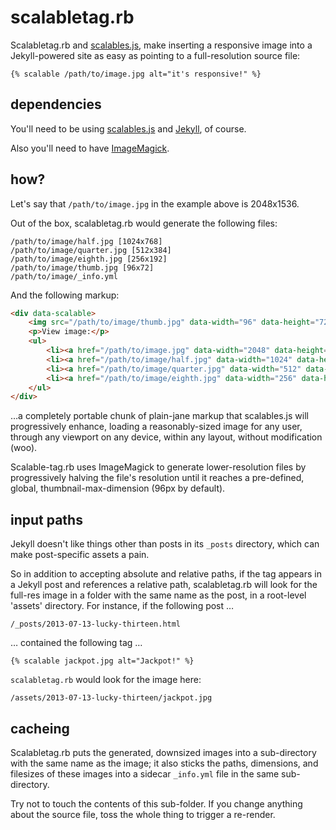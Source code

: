# scalabletag.rb

Scalabletag.rb and [scalables.js](https://github.com/eeeps/scalables), make inserting a responsive image into a Jekyll-powered site as easy as pointing to a full-resolution source file:

```
{% scalable /path/to/image.jpg alt="it's responsive!" %}
```

## dependencies

You'll need to be using [scalables.js](https://github.com/eeeps/scalables) and [Jekyll](http://jekyllrb.com/), of course.

Also you'll need to have [ImageMagick](http://www.imagemagick.org/).

## how?

Let's say that `/path/to/image.jpg` in the example above is 2048x1536.

Out of the box, scalabletag.rb would generate the following files:

```
/path/to/image/half.jpg [1024x768]
/path/to/image/quarter.jpg [512x384]
/path/to/image/eighth.jpg [256x192]
/path/to/image/thumb.jpg [96x72]
/path/to/image/_info.yml
```

And the following markup:

```html
<div data-scalable>
	<img src="/path/to/image/thumb.jpg" data-width="96" data-height="72" alt="it's responsive!">
	<p>View image:</p>
	<ul>
		<li><a href="/path/to/image.jpg" data-width="2048" data-height="1536">fullsize (1.4 MB)</li>
		<li><a href="/path/to/image/half.jpg" data-width="1024" data-height="768">half (491 kB)</li>
		<li><a href="/path/to/image/quarter.jpg" data-width="512" data-height="384">quarter (149 kB)</li>
		<li><a href="/path/to/image/eighth.jpg" data-width="256" data-height="192">eighth (48 kB)</li>
	</ul>
</div>
```

…a completely portable chunk of plain-jane markup that scalables.js will progressively enhance, loading a reasonably-sized image for any user, through any viewport on any device, within any layout, without modification (woo).

Scalable-tag.rb uses ImageMagick to generate lower-resolution files by progressively halving the file's resolution until it reaches a pre-defined, global, thumbnail-max-dimension (96px by default).

## input paths

Jekyll doesn't like things other than posts in its `_posts` directory, which can make post-specific assets a pain.

So in addition to accepting absolute and relative paths, if the tag appears in a Jekyll post and references a relative path, scalabletag.rb will look for the full-res image in a folder with the same name as the post, in a root-level 'assets' directory. For instance, if the following post …

```
/_posts/2013-07-13-lucky-thirteen.html
```

… contained the following tag …

```
{% scalable jackpot.jpg alt="Jackpot!" %}
```

`scalabletag.rb` would look for the image here:

```
/assets/2013-07-13-lucky-thirteen/jackpot.jpg
```

## cacheing

Scalabletag.rb puts the generated, downsized images into a sub-directory with the same name as the image; it also sticks the paths, dimensions, and filesizes of these images into a sidecar `_info.yml` file in the same sub-directory.

Try not to touch the contents of this sub-folder. If you change anything about the source file, toss the whole thing to trigger a re-render.

